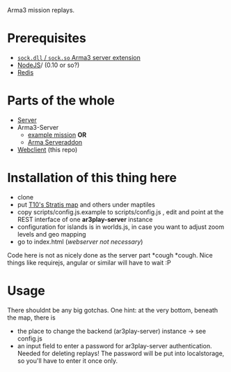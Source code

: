 Arma3 mission replays.

# Prerequisites

* [`sock.dll` / `sock.so` Arma3 server extension](http://forums.bistudio.com/showthread.php?178327-Node-js-Extension-for-Arma-3-%28sock-sqf-sock-dll-sock-rpc%29)
* [NodeJS](https://nodejs.org)/ (0.10 or so?)
* [Redis](http://redis.io/)

# Parts of the whole

* [Server](https://github.com/gruppe-adler/ar3play-server) 
* Arma3-Server
	* [example mission](https://github.com/gruppe-adler/ar3play-examplemission.stratis) **OR**
	* [Arma Serveraddon](https://github.com/gruppe-adler/ar3play-addon)
* [Webclient](https://github.com/gruppe-adler/ar3play-web) (this repo)

# Installation of this thing here

* clone
* put [T10's Stratis map](http://forums.bistudio.com/showthread.php?178671-Tiled-maps-Google-maps-compatible-%28WIP%29) and others under maptiles
* copy scripts/config.js.example to scripts/config.js , edit and point at the REST interface of one **ar3play-server** instance
* configuration for islands is in worlds.js, in case you want to adjust zoom levels and geo mapping
* go to index.html (*webserver not necessary*)

Code here is not as nicely done as the server part *cough *cough. 
Nice things like requirejs, angular or similar will have to wait :P

# Usage

There shouldnt be any big gotchas. One hint: at the very bottom, beneath the map, there is 
* the place to change the backend (ar3play-server) instance -> see config.js
* an input field to enter a password for ar3play-server authentication. Needed for deleting replays! The password will be put into localstorage, so you'll have to enter it once only.
